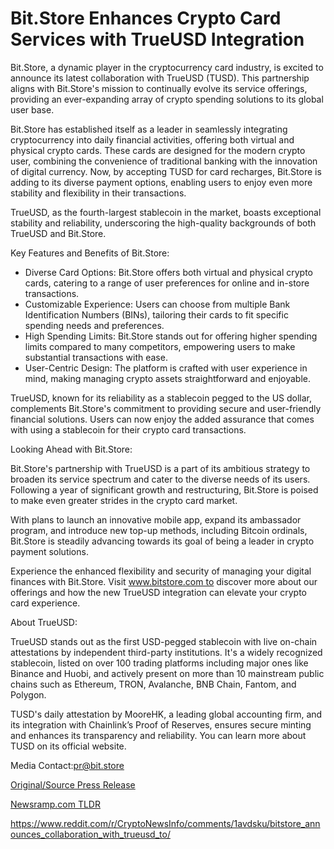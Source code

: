 # Bit.Store Enhances Crypto Card Services with TrueUSD Integration

Bit.Store, a dynamic player in the cryptocurrency card industry, is excited to announce its latest collaboration with TrueUSD (TUSD). This partnership aligns with Bit.Store's mission to continually evolve its service offerings, providing an ever-expanding array of crypto spending solutions to its global user base.

Bit.Store has established itself as a leader in seamlessly integrating cryptocurrency into daily financial activities, offering both virtual and physical crypto cards. These cards are designed for the modern crypto user, combining the convenience of traditional banking with the innovation of digital currency. Now, by accepting TUSD for card recharges, Bit.Store is adding to its diverse payment options, enabling users to enjoy even more stability and flexibility in their transactions.

TrueUSD, as the fourth-largest stablecoin in the market, boasts exceptional stability and reliability, underscoring the high-quality backgrounds of both TrueUSD and Bit.Store.

Key Features and Benefits of Bit.Store:

* Diverse Card Options: Bit.Store offers both virtual and physical crypto cards, catering to a range of user preferences for online and in-store transactions.
* Customizable Experience: Users can choose from multiple Bank Identification Numbers (BINs), tailoring their cards to fit specific spending needs and preferences.
* High Spending Limits: Bit.Store stands out for offering higher spending limits compared to many competitors, empowering users to make substantial transactions with ease.
* User-Centric Design: The platform is crafted with user experience in mind, making managing crypto assets straightforward and enjoyable.

TrueUSD, known for its reliability as a stablecoin pegged to the US dollar, complements Bit.Store's commitment to providing secure and user-friendly financial solutions. Users can now enjoy the added assurance that comes with using a stablecoin for their crypto card transactions.

Looking Ahead with Bit.Store:

Bit.Store's partnership with TrueUSD is a part of its ambitious strategy to broaden its service spectrum and cater to the diverse needs of its users. Following a year of significant growth and restructuring, Bit.Store is poised to make even greater strides in the crypto card market.

With plans to launch an innovative mobile app, expand its ambassador program, and introduce new top-up methods, including Bitcoin ordinals, Bit.Store is steadily advancing towards its goal of being a leader in crypto payment solutions.

Experience the enhanced flexibility and security of managing your digital finances with Bit.Store. Visit www.bitstore.com to discover more about our offerings and how the new TrueUSD integration can elevate your crypto card experience.

About TrueUSD:

TrueUSD stands out as the first USD-pegged stablecoin with live on-chain attestations by independent third-party institutions. It's a widely recognized stablecoin, listed on over 100 trading platforms including major ones like Binance and Huobi, and actively present on more than 10 mainstream public chains such as Ethereum, TRON, Avalanche, BNB Chain, Fantom, and Polygon.

TUSD's daily attestation by MooreHK, a leading global accounting firm, and its integration with Chainlink’s Proof of Reserves, ensures secure minting and enhances its transparency and reliability. You can learn more about TUSD on its official website.

Media Contact:pr@bit.store 

[Original/Source Press Release](https://blockchainwire.io/press-release/bitstore-enhances-crypto-card-services-with-trueusd-integration)
                    

[Newsramp.com TLDR](None) 

https://www.reddit.com/r/CryptoNewsInfo/comments/1avdsku/bitstore_announces_collaboration_with_trueusd_to/